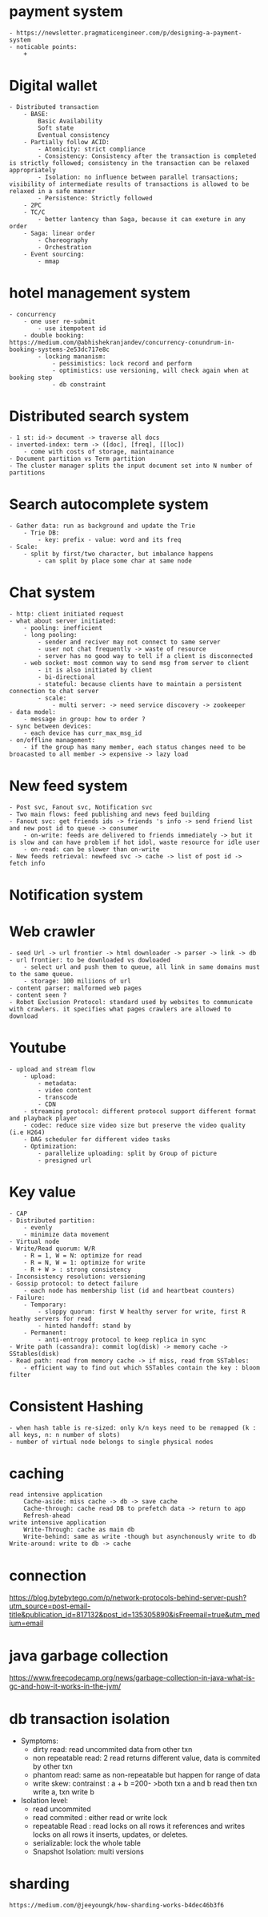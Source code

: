 # payment system
    - https://newsletter.pragmaticengineer.com/p/designing-a-payment-system
    - noticable points:
        + 

# Digital wallet
    - Distributed transaction
        - BASE:
            Basic Availability
            Soft state
            Eventual consistency
        - Partially follow ACID:
            - Atomicity: strict compliance
            - Consistency: Consistency after the transaction is completed is strictly followed; consistency in the transaction can be relaxed appropriately
            - Isolation: no influence between parallel transactions; visibility of intermediate results of transactions is allowed to be relaxed in a safe manner
            - Persistence: Strictly followed
        - 2PC
        - TC/C
            - better lantency than Saga, because it can exeture in any order
        - Saga: linear order
            - Choreography
            - Orchestration
        - Event sourcing:
            - mmap
        
# hotel management system
    - concurrency
        - one user re-submit
            - use itempotent id
        - double booking: https://medium.com/@abhishekranjandev/concurrency-conundrum-in-booking-systems-2e53dc717e8c
            - locking mananism: 
                - pessimistics: lock record and perform
                - optimistics: use versioning, will check again when at booking step
                - db constraint


# Distributed search system
    - 1 st: id-> document -> traverse all docs
    - inverted-index: term -> ([doc], [freq], [[loc])
        - come with costs of storage, maintainance
    - Document partition vs Term partition
    - The cluster manager splits the input document set into N number of partitions

# Search autocomplete system
    - Gather đata: run as background and update the Trie
        - Trie DB:
            - key: prefix - value: word and its freq
    - Scale:
        - split by first/two character, but imbalance happens
            - can split by place some char at same node
# Chat system
    - http: client initiated request
    - what about server initiated:
        - pooling: inefficient
        - long pooling:
            - sender and reciver may not connect to same server
            - user not chat frequently -> waste of resource
            - server has no good way to tell if a client is disconnected
        - web socket: most common way to send msg from server to client
            - it is also initiated by client
            - bi-directional
            - stateful: because clients have to maintain a persistent connection to chat server
            - scale:
                - multi server: -> need service discovery -> zookeeper
    - data model:
        - message in group: how to order ?
    - sync between devices:
        - each device has curr_max_msg_id
    - on/offline management:
        - if the group has many member, each status changes need to be broacasted to all member -> expensive -> lazy load

# New feed system
    - Post svc, Fanout svc, Notification svc
    - Two main flows: feed publishing and news feed building
    - Fanout svc: get friends ids -> friends 's info -> send friend list and new post id to queue -> consumer
        - on-write: feeds are delivered to friends immediately -> but it is slow and can have problem if hot idol, waste resource for idle user 
        - on-read: can be slower than on-write
    - New feeds retrieval: newfeed svc -> cache -> list of post id -> fetch info

# Notification system

# Web crawler
    - seed Url -> url frontier -> html downloader -> parser -> link -> db
    - url frontier: to be downloaded vs dowloaded
        - select url and push them to queue, all link in same domains must to the same queue.
        - storage: 100 miliions of url
    - content parser: malformed web pages
    - content seen ?
    - Robot Exclusion Protocol: standard used by websites to communicate with crawlers. it specifies what pages crawlers are allowed to download


# Youtube
    - upload and stream flow
        - upload:
            - metadata:
            - video content
            - transcode
            - CDN
        - streaming protocol: different protocol support different format and playback player
        - codec: reduce size video size but preserve the video quality (i.e H264)
        - DAG scheduler for different video tasks
        - Optimization:
            - parallelize uploading: split by Group of picture
            - presigned url


# Key value
    - CAP
    - Distributed partition:
        - evenly
        - minimize data movement
    - Virtual node
    - Write/Read quorum: W/R
        - R = 1, W = N: optimize for read
        - R = N, W = 1: optimize for write
        - R + W > : strong consistency
    - Inconsistency resolution: versioning
    - Gossip protocol: to detect failure
        - each node has membership list (id and heartbeat counters)
    - Failure:
        - Temporary:
            - sloppy quorum: first W healthy server for write, first R heathy servers for read 
            - hinted handoff: stand by
        - Permanent:
            - anti-entropy protocol to keep replica in sync
    - Write path (cassandra): commit log(disk) -> memory cache -> SStables(disk)
    - Read path: read from memory cache -> if miss, read from SSTables:
        - efficient way to find out which SSTables contain the key : bloom filter

# Consistent Hashing
    - when hash table is re-sized: only k/n keys need to be remapped (k : all keys, n: n number of slots)
    - number of virtual node belongs to single physical nodes


# caching
    read intensive application
        Cache-aside: miss cache -> db -> save cache
        Cache-through: cache read DB to prefetch data -> return to app
        Refresh-ahead
    write intensive application
        Write-Through: cache as main db
        Write-behind: same as write -though but asynchonously write to db
    Write-around: write to db -> cache    

# connection
https://blog.bytebytego.com/p/network-protocols-behind-server-push?utm_source=post-email-title&publication_id=817132&post_id=135305890&isFreemail=true&utm_medium=email


# java garbage collection
https://www.freecodecamp.org/news/garbage-collection-in-java-what-is-gc-and-how-it-works-in-the-jvm/

# db transaction isolation
- Symptoms:
    - dirty read: read uncommited data from other txn
    - non repeatable read: 2 read returns different value, data is commited by other txn
    - phantom read: same as non-repeatable but happen for range of data
    - write skew: contrainst : a + b =200- >both txn a and b read then txn write a, txn write b 
- Isolation level:
    - read uncommited
    - read commited : either read or write lock
    - repeatable Read : read locks on all rows it references and writes locks on all rows it inserts, updates, or deletes. 
    - serializable: lock the whole table
    - Snapshot Isolation: multi versions


# sharding
    https://medium.com/@jeeyoungk/how-sharding-works-b4dec46b3f6